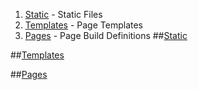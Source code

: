 1. [Static](#static) -  Static Files
2. [Templates](#templates) -  Page Templates
3. [Pages](#pages) -  Page Build Definitions
##<a id="static"></a>[Static](static/)

##<a id="templates"></a>[Templates](templates/)

##<a id="pages"></a>[Pages](pages/)

